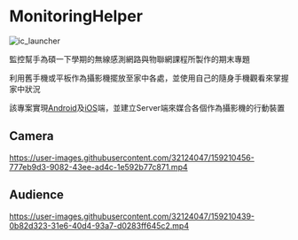 # MonitoringHelper

![ic_launcher](https://user-images.githubusercontent.com/32124047/159207582-63355f6a-8e4e-4589-b66b-749a174b118d.png)

監控幫手為碩一下學期的無線感測網路與物聯網課程所製作的期末專題

利用舊手機或平板作為攝影機擺放至家中各處，並使用自己的隨身手機觀看來掌握家中狀況

該專案實現[Android](https://github.com/t104360088/MonitoringHelper)及[iOS](https://github.com/ShangLin-Wu/Video-Transmission)端，並建立Server端來媒合各個作為攝影機的行動裝置

## Camera
https://user-images.githubusercontent.com/32124047/159210456-777eb9d3-9082-43ee-ad4c-1e592b77c871.mp4

## Audience
https://user-images.githubusercontent.com/32124047/159210439-0b82d323-31e6-40d4-93a7-d0283ff645c2.mp4
